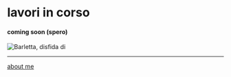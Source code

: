 # lavori in corso 
#### coming soon (spero)  

![](https://live.staticflickr.com/65535/50337807636_ff1a85f91c.jpg "Barletta, disfida di")

---    
[about me](https://about.me/cacioman)  

<!---  
--->  
